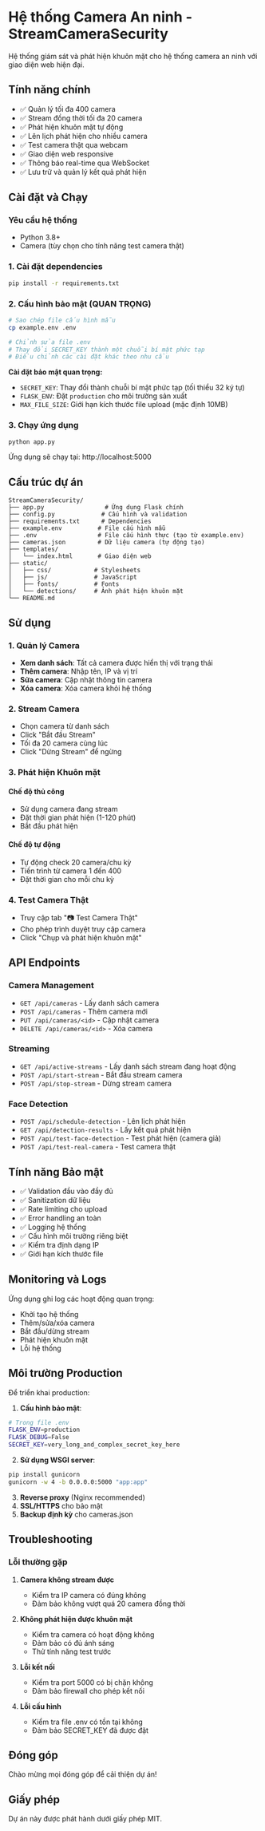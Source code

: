 # Hệ thống Camera An ninh - StreamCameraSecurity

Hệ thống giám sát và phát hiện khuôn mặt cho hệ thống camera an ninh với giao diện web hiện đại.

## Tính năng chính

- ✅ Quản lý tối đa 400 camera
- ✅ Stream đồng thời tối đa 20 camera
- ✅ Phát hiện khuôn mặt tự động
- ✅ Lên lịch phát hiện cho nhiều camera
- ✅ Test camera thật qua webcam
- ✅ Giao diện web responsive
- ✅ Thông báo real-time qua WebSocket
- ✅ Lưu trữ và quản lý kết quả phát hiện

## Cài đặt và Chạy

### Yêu cầu hệ thống

- Python 3.8+
- Camera (tùy chọn cho tính năng test camera thật)

### 1. Cài đặt dependencies

```bash
pip install -r requirements.txt
```

### 2. Cấu hình bảo mật (QUAN TRỌNG)

```bash
# Sao chép file cấu hình mẫu
cp example.env .env

# Chỉnh sửa file .env
# Thay đổi SECRET_KEY thành một chuỗi bí mật phức tạp
# Điều chỉnh các cài đặt khác theo nhu cầu
```

**Cài đặt bảo mật quan trọng:**

- `SECRET_KEY`: Thay đổi thành chuỗi bí mật phức tạp (tối thiểu 32 ký tự)
- `FLASK_ENV`: Đặt `production` cho môi trường sản xuất
- `MAX_FILE_SIZE`: Giới hạn kích thước file upload (mặc định 10MB)

### 3. Chạy ứng dụng

```bash
python app.py
```

Ứng dụng sẽ chạy tại: http://localhost:5000

## Cấu trúc dự án

```
StreamCameraSecurity/
├── app.py                 # Ứng dụng Flask chính
├── config.py             # Cấu hình và validation
├── requirements.txt      # Dependencies
├── example.env          # File cấu hình mẫu
├── .env                 # File cấu hình thực (tạo từ example.env)
├── cameras.json         # Dữ liệu camera (tự động tạo)
├── templates/
│   └── index.html       # Giao diện web
├── static/
│   ├── css/            # Stylesheets
│   ├── js/             # JavaScript
│   ├── fonts/          # Fonts
│   └── detections/     # Ảnh phát hiện khuôn mặt
└── README.md
```

## Sử dụng

### 1. Quản lý Camera

- **Xem danh sách**: Tất cả camera được hiển thị với trạng thái
- **Thêm camera**: Nhập tên, IP và vị trí
- **Sửa camera**: Cập nhật thông tin camera
- **Xóa camera**: Xóa camera khỏi hệ thống

### 2. Stream Camera

- Chọn camera từ danh sách
- Click "Bắt đầu Stream"
- Tối đa 20 camera cùng lúc
- Click "Dừng Stream" để ngừng

### 3. Phát hiện Khuôn mặt

#### Chế độ thủ công

- Sử dụng camera đang stream
- Đặt thời gian phát hiện (1-120 phút)
- Bắt đầu phát hiện

#### Chế độ tự động

- Tự động check 20 camera/chu kỳ
- Tiến trình từ camera 1 đến 400
- Đặt thời gian cho mỗi chu kỳ

### 4. Test Camera Thật

- Truy cập tab "📷 Test Camera Thật"
- Cho phép trình duyệt truy cập camera
- Click "Chụp và phát hiện khuôn mặt"

## API Endpoints

### Camera Management

- `GET /api/cameras` - Lấy danh sách camera
- `POST /api/cameras` - Thêm camera mới
- `PUT /api/cameras/<id>` - Cập nhật camera
- `DELETE /api/cameras/<id>` - Xóa camera

### Streaming

- `GET /api/active-streams` - Lấy danh sách stream đang hoạt động
- `POST /api/start-stream` - Bắt đầu stream camera
- `POST /api/stop-stream` - Dừng stream camera

### Face Detection

- `POST /api/schedule-detection` - Lên lịch phát hiện
- `GET /api/detection-results` - Lấy kết quả phát hiện
- `POST /api/test-face-detection` - Test phát hiện (camera giả)
- `POST /api/test-real-camera` - Test camera thật

## Tính năng Bảo mật

- ✅ Validation đầu vào đầy đủ
- ✅ Sanitization dữ liệu
- ✅ Rate limiting cho upload
- ✅ Error handling an toàn
- ✅ Logging hệ thống
- ✅ Cấu hình môi trường riêng biệt
- ✅ Kiểm tra định dạng IP
- ✅ Giới hạn kích thước file

## Monitoring và Logs

Ứng dụng ghi log các hoạt động quan trọng:

- Khởi tạo hệ thống
- Thêm/sửa/xóa camera
- Bắt đầu/dừng stream
- Phát hiện khuôn mặt
- Lỗi hệ thống

## Môi trường Production

Để triển khai production:

1. **Cấu hình bảo mật**:

```bash
# Trong file .env
FLASK_ENV=production
FLASK_DEBUG=False
SECRET_KEY=very_long_and_complex_secret_key_here
```

2. **Sử dụng WSGI server**:

```bash
pip install gunicorn
gunicorn -w 4 -b 0.0.0.0:5000 "app:app"
```

3. **Reverse proxy** (Nginx recommended)
4. **SSL/HTTPS** cho bảo mật
5. **Backup định kỳ** cho cameras.json

## Troubleshooting

### Lỗi thường gặp

1. **Camera không stream được**

   - Kiểm tra IP camera có đúng không
   - Đảm bảo không vượt quá 20 camera đồng thời

2. **Không phát hiện được khuôn mặt**

   - Kiểm tra camera có hoạt động không
   - Đảm bảo có đủ ánh sáng
   - Thử tính năng test trước

3. **Lỗi kết nối**

   - Kiểm tra port 5000 có bị chặn không
   - Đảm bảo firewall cho phép kết nối

4. **Lỗi cấu hình**
   - Kiểm tra file .env có tồn tại không
   - Đảm bảo SECRET_KEY đã được đặt

## Đóng góp

Chào mừng mọi đóng góp để cải thiện dự án!

## Giấy phép

Dự án này được phát hành dưới giấy phép MIT.
